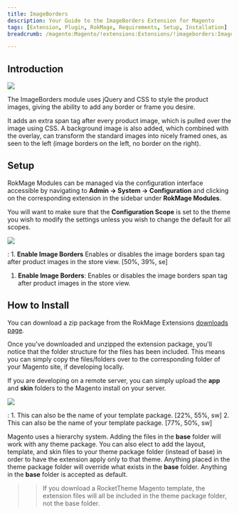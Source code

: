 ```yaml
---
title: ImageBorders
description: Your Guide to the ImageBorders Extension for Magento
tags: [Extension, Plugin, RokMage, Requirements, Setup, Installation]
breadcrumb: /magento:Magento/!extensions:Extensions/!imageborders:ImageBorders

---
```


Introduction
-----

![][demo]

The ImageBorders module uses jQuery and CSS to style the product images, giving the ability to add any border or frame you desire.

It adds an extra span tag after every product image, which is pulled over the image using CSS. A background image is also added, which combined with the overlay, can transform the standard images into nicely framed ones, as seen to the left (image borders on the left, no border on the right).

Setup
-----

RokMage Modules can be managed via the configuration interface accessible by navigating to **Admin -> System -> Configuration** and clicking on the corresponding extension in the sidebar under **RokMage Modules**. 

You will want to make sure that the **Configuration Scope** is set to the theme you wish to modify the settings unless you wish to change the default for all scopes.

![][extension1]

:	1. **Enable Image Borders** Enables or disables the image borders span tag after product images in the store view. [50%, 39%, se]

1. **Enable Image Borders**: Enables or disables the image borders span tag after product images in the store view.

How to Install
-----

You can download a zip package from the RokMage Extensions [downloads page][download].

Once you've downloaded and unzipped the extension package, you'll notice that the folder structure for the files has been included. This means you can simply copy the files/folders over to the corresponding folder of your Magento site, if developing locally. 

If you are developing on a remote server, you can simply upload the **app** and **skin** folders to the Magento install on your server.

![][installation]

:	1. This can also be the name of your template package. [22%, 55%, sw]
	2. This can also be the name of your template package. [77%, 50%, sw]

Magento uses a hierarchy system. Adding the files in the **base** folder will work with any theme package. You can also elect to add the layout, template, and skin files to your theme package folder (instead of base) in order to have the extension apply only to that theme. Anything placed in the theme package folder will override what exists in the **base** folder. Anything in the **base** folder is accepted as default.

>> If you download a RocketTheme Magento template, the extension files will all be included in the theme package folder, not the base folder.

[installation]: assets/installation.jpg
[download]: http://www.rockettheme.com/magento-downloads/1807-extension
[extension1]: assets/extension_1.jpg
[demo]: assets/demo_imageborders.jpg